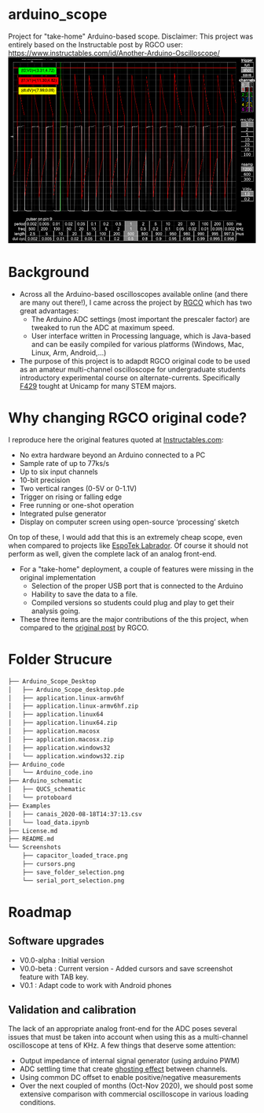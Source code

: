 # arduino_scope
Project for "take-home" Arduino-based scope.
Disclaimer: This project was entirely based on the Instructable post by RGCO user: https://www.instructables.com/id/Another-Arduino-Oscilloscope/
![Screen_shot](https://github.com/gwiederhecker/arduino_scope/blob/master/Screenshots/cursors_example.png)
# Background
* Across all the Arduino-based oscilloscopes available online (and there are many out there!), I came across the project by [RGCO](https://www.instructables.com/id/Another-Arduino-Oscilloscope/) which has two great advantages: 
  * The Arduino ADC settings (most important the prescaler factor) are tweaked to run the ADC at maximum speed.
  * User interface written in Processing language, which is Java-based and can be easily compiled for various platforms (Windows, Mac, Linux, Arm, Android,...)
* The purpose of this project is to adapdt RGCO original code to be used as an amateur multi-channel oscilloscope for undergraduate students introductory experimental course on alternate-currents. Specifically [F429](https://www.dac.unicamp.br/sistemas/catalogos/grad/catalogo2020/coordenadorias/0029/0029.html#F%20429) tought at Unicamp for many STEM majors.
# Why changing RGCO original code? 
I reproduce here the original features quoted at [Instructables.com]( https://www.instructables.com/id/Another-Arduino-Oscilloscope/):
  * No extra hardware beyond an Arduino connected to a PC
  * Sample rate of up to 77ks/s
  * Up to six input channels
  * 10-bit precision
  * Two vertical ranges (0-5V or 0-1.1V)
  * Trigger on rising or falling edge
  * Free running or one-shot operation
  * Integrated pulse generator
  * Display on computer screen using open-source ‘processing’ sketch
  
On top of these, I would add that this is an extremely cheap scope, even when compared to projects like [EspoTek Labrador](https://github.com/EspoTek/Labrador). Of course it should not perform as well, given the complete lack of an analog front-end.
* For a "take-home" deployment, a couple of features were missing in the original implementation
  * Selection of the proper USB port that is connected to the Arduino
  * Hability to save the data to a file.
  * Compiled versions so students could plug and play to get their analysis going.
* These three items are the major contributions of the this project, when compared to the [original post](https://www.instructables.com/id/Another-Arduino-Oscilloscope/) by RGCO.
# Folder Strucure
```bash
├── Arduino_Scope_Desktop
│   ├── Arduino_Scope_desktop.pde
│   ├── application.linux-armv6hf
│   ├── application.linux-armv6hf.zip
│   ├── application.linux64
│   ├── application.linux64.zip
│   ├── application.macosx
│   ├── application.macosx.zip
│   ├── application.windows32
│   └── application.windows32.zip
├── Arduino_code
│   └── Arduino_code.ino
├── Arduino_schematic
│   ├── QUCS_schematic
│   └── protoboard
├── Examples
│   ├── canais_2020-08-18T14:37:13.csv
│   └── load_data.ipynb
├── License.md
├── README.md
└── Screenshots
    ├── capacitor_loaded_trace.png
    ├── cursors.png
    ├── save_folder_selection.png
    └── serial_port_selection.png
```
# Roadmap
## Software upgrades
* V0.0-alpha : Initial version
* V0.0-beta : Current version - Added cursors and save screenshot feature with TAB key.
* V0.1 : Adapt code to work with Android phones
## Validation and calibration
The lack of an appropriate analog front-end for the ADC poses several issues that must be taken into account when using this as a multi-channel oscilloscope at tens of KHz. A few things that deserve some attention:
   * Output impedance of internal signal generator (using arduino PWM)
   * ADC settling time that create [ghosting effect](https://knowledge.ni.com/KnowledgeArticleDetails?id=kA00Z0000019KzzSAE&l=en-US) between channels.
   * Using common DC offset to enable positive/negative measurements
   * Over the next coupled of months (Oct-Nov 2020), we should post some extensive comparison with commercial oscilloscope in various loading conditions.
  
